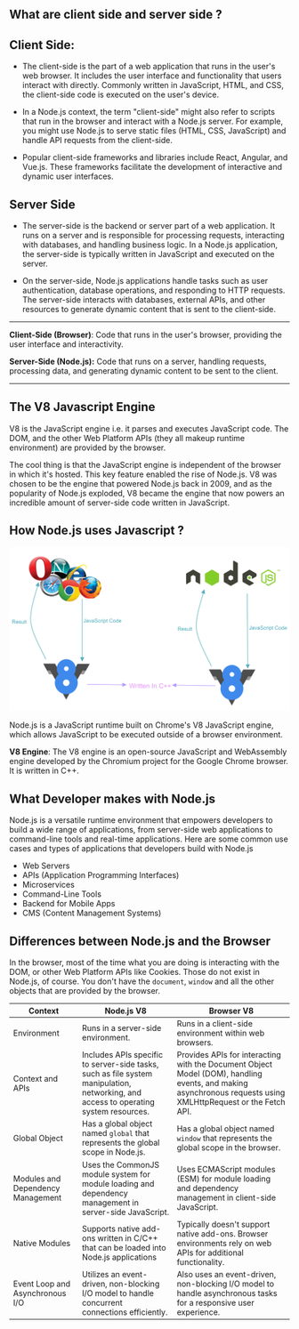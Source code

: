 ## What are client side and server side ?

## Client Side: 

* The client-side is the part of a web application that runs in the user's web browser. It includes the user interface and functionality that users interact with directly. Commonly written in JavaScript, HTML, and CSS, the client-side code is executed on the user's device.

* In a Node.js context, the term "client-side" might also refer to scripts that run in the browser and interact with a Node.js server. For example, you might use Node.js to serve static files (HTML, CSS, JavaScript) and handle API requests from the client-side.

* Popular client-side frameworks and libraries include React, Angular, and Vue.js. These frameworks facilitate the development of interactive and dynamic user interfaces.

## Server Side 

* The server-side is the backend or server part of a web application. It runs on a server and is responsible for processing requests, interacting with databases, and handling business logic. In a Node.js application, the server-side is typically written in JavaScript and executed on the server.

* On the server-side, Node.js applications handle tasks such as user authentication, database operations, and responding to HTTP requests. The server-side interacts with databases, external APIs, and other resources to generate dynamic content that is sent to the client-side.

---

**Client-Side (Browser)**: Code that runs in the user's browser, providing the user interface and interactivity.

**Server-Side (Node.js):** Code that runs on a server, handling requests, processing data, and generating dynamic content to be sent to the client.

--- 

## The V8 Javascript Engine

V8 is the JavaScript engine i.e. it parses and executes JavaScript code. The DOM, and the other Web Platform APIs (they all makeup runtime environment) are provided by the browser.

The cool thing is that the JavaScript engine is independent of the browser in which it's hosted. This key feature enabled the rise of Node.js. V8 was chosen to be the engine that powered Node.js back in 2009, and as the popularity of Node.js exploded, V8 became the engine that now powers an incredible amount of server-side code written in JavaScript.

## How Node.js uses Javascript ?

![demo1](/assets/demo1.png)

Node.js is a JavaScript runtime built on Chrome's V8 JavaScript engine, which allows JavaScript to be executed outside of a browser environment.

**V8 Engine**: The V8 engine is an open-source JavaScript and WebAssembly engine developed by the Chromium project for the Google Chrome browser. It is written in C++.

## What Developer makes with Node.js

Node.js is a versatile runtime environment that empowers developers to build a wide range of applications, from server-side web applications to command-line tools and real-time applications. Here are some common use cases and types of applications that developers build with Node.js

* Web Servers
* APIs (Application Programming Interfaces)
* Microservices 
* Command-Line Tools 
* Backend for Mobile Apps
* CMS (Content Management Systems)

## Differences between Node.js and the Browser

In the browser, most of the time what you are doing is interacting with the DOM, or other Web Platform APIs like Cookies. Those do not exist in Node.js, of course. You don't have the `document`, `window` and all the other objects that are provided by the browser.

Context | Node.js V8 | Browser V8 |
|---|---| --- |
|Environment | Runs in a server-side environment. | Runs in a client-side environment within web browsers.|
| Context and APIs | Includes APIs specific to server-side tasks, such as file system manipulation, networking, and access to operating system resources. | Provides APIs for interacting with the Document Object Model (DOM), handling events, and making asynchronous requests using XMLHttpRequest or the Fetch API. |
| Global Object | Has a global object named `global` that represents the global scope in Node.js. | Has a global object named `window` that represents the global scope in the browser.
| Modules and Dependency Management | Uses the CommonJS module system for module loading and dependency management in server-side JavaScript. | Uses ECMAScript modules (ESM) for module loading and dependency management in client-side JavaScript.
| Native Modules | Supports native add-ons written in C/C++ that can be loaded into Node.js applications | Typically doesn't support native add-ons. Browser environments rely on web APIs for additional functionality.
| Event Loop and Asynchronous I/O | Utilizes an event-driven, non-blocking I/O model to handle concurrent connections efficiently. | Also uses an event-driven, non-blocking I/O model to handle asynchronous tasks for a responsive user experience.
  

